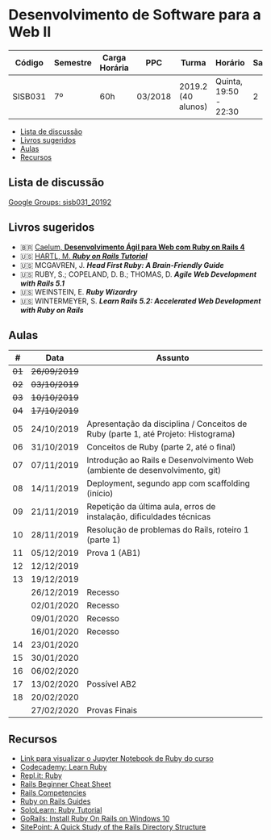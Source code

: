 # Desenvolvimento de Software para a Web II

| Código  | Semestre | Carga Horária | PPC     | Turma              | Horário               | Sala |
| ------- | -------- | ------------- | ------- | ------------------ | --------------------- | ---- |
| SISB031 | 7º       | 60h           | 03/2018 | 2019.2 (40 alunos) | Quinta, 19:50 - 22:30 | 2    |

- [Lista de discussão](#lista-de-discuss%c3%a3o)
- [Livros sugeridos](#livros-sugeridos)
- [Aulas](#aulas)
- [Recursos](#recursos)

## Lista de discussão

[Google Groups: sisb031_20192](https://groups.google.com/forum/#!forum/sisb031_20192)

## Livros sugeridos

- :brazil: [Caelum, **Desenvolvimento Ágil para Web com Ruby on Rails 4**](https://www.caelum.com.br/download/caelum-ruby-on-rails-rr71.pdf)
- :us: [HARTL, M. ***Ruby on Rails Tutorial***](https://www.railstutorial.org/)
- :us: MCGAVREN, J. ***Head First Ruby: A Brain-Friendly Guide***
- :us: RUBY, S.; COPELAND, D. B.; THOMAS, D. ***Agile Web Development with Rails 5.1***
- :us: WEINSTEIN, E. ***Ruby Wizardry***
- :us: WINTERMEYER, S. ***Learn Rails 5.2: Accelerated Web Development with Ruby on Rails***

## Aulas

| \#     | Data           | Assunto                                                                           |
| ------ | -------------- | --------------------------------------------------------------------------------- |
| ~~01~~ | ~~26/09/2019~~ |                                                                                   |
| ~~02~~ | ~~03/10/2019~~ |                                                                                   |
| ~~03~~ | ~~10/10/2019~~ |                                                                                   |
| ~~04~~ | ~~17/10/2019~~ |                                                                                   |
| 05     | 24/10/2019     | Apresentação da disciplina / Conceitos de Ruby (parte 1, até Projeto: Histograma) |
| 06     | 31/10/2019     | Conceitos de Ruby (parte 2, até o final)                                          |
| 07     | 07/11/2019     | Introdução ao Rails e Desenvolvimento Web (ambiente de desenvolvimento, git)      |
| 08     | 14/11/2019     | Deployment, segundo app com scaffolding (início)                                  |
| 09     | 21/11/2019     | Repetição da última aula, erros de instalação, dificuldades técnicas              |
| 10     | 28/11/2019     | Resolução de problemas do Rails, roteiro 1 (parte 1)                              |
| 11     | 05/12/2019     | Prova 1 (AB1)                                                                     |
| 12     | 12/12/2019     |                                                                                   |
| 13     | 19/12/2019     |                                                                                   |
|        | 26/12/2019     | Recesso                                                                           |
|        | 02/01/2020     | Recesso                                                                           |
|        | 09/01/2020     | Recesso                                                                           |
|        | 16/01/2020     | Recesso                                                                           |
| 14     | 23/01/2020     |                                                                                   |
| 15     | 30/01/2020     |                                                                                   |
| 16     | 06/02/2020     |                                                                                   |
| 17     | 13/02/2020     | Possível AB2                                                                      |
| 18     | 20/02/2020     |                                                                                   |
|        | 27/02/2020     | Provas Finais                                                                     |

## Recursos

- [Link para visualizar o Jupyter Notebook de Ruby do curso](https://nbviewer.jupyter.org/github/theagoliveira/sisb031_20192/blob/master/notebooks/ruby.ipynb)
- [Codecademy: Learn Ruby](https://www.codecademy.com/learn/learn-ruby)
- [Repl.it: Ruby](https://repl.it/languages/ruby)
- [Rails Beginner Cheat Sheet](http://www.pragtob.info/rails-beginner-cheatsheet/)
- [Rails Competencies](https://dgosxlrnzhofi.cloudfront.net/custom_page_images/64/page_images/Rails_Competencies.png?1386276348)
- [Ruby on Rails Guides](https://guides.rubyonrails.org/)
- [SoloLearn: Ruby Tutorial](https://www.sololearn.com/Course/Ruby/)
- [GoRails: Install Ruby On Rails on Windows 10](https://gorails.com/setup/windows/10)
- [SitePoint: A Quick Study of the Rails Directory Structure](https://www.sitepoint.com/a-quick-study-of-the-rails-directory-structure/)

